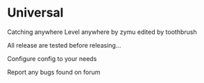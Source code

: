 # Universal
Catching anywhere Level anywhere by zymu edited by toothbrush

All release are tested before releasing...

Configure config to your needs

Report any bugs found on forum
